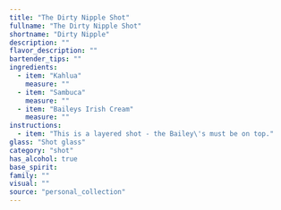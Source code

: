 ```yaml
---
title: "The Dirty Nipple Shot"
fullname: "The Dirty Nipple Shot"
shortname: "Dirty Nipple"
description: ""
flavor_description: ""
bartender_tips: ""
ingredients:
  - item: "Kahlua"
    measure: ""
  - item: "Sambuca"
    measure: ""
  - item: "Baileys Irish Cream"
    measure: ""
instructions:
  - item: "This is a layered shot - the Bailey\'s must be on top."
glass: "Shot glass"
category: "shot"
has_alcohol: true
base_spirit:
family: ""
visual: ""
source: "personal_collection"
---
```


